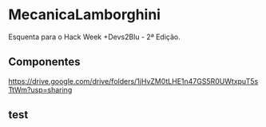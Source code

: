 # MecanicaLamborghini
Esquenta para o Hack Week +Devs2Blu - 2ª Edição.

## Componentes
https://drive.google.com/drive/folders/1jHvZM0tLHE1n47GS5R0UWtxpuT5sTtWm?usp=sharing

## test